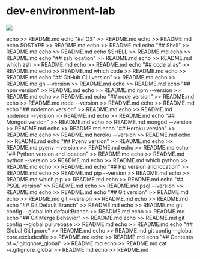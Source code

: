 # dev-environment-lab
<img src="https://i.imgur.com/h2goLt9.png">

echo >> README.md
echo "## OS" >> README.md
echo >> README.md
echo $OSTYPE >> README.md
echo >> README.md
echo "## Shell" >> README.md
echo >> README.md
echo $SHELL >> README.md
echo >> README.md
echo "## zsh location" >> README.md
echo >> README.md
which zsh >> README.md
echo >> README.md
echo "## code alias" >> README.md
echo >> README.md
which code >> README.md
echo >> README.md
echo "## GitHub CLI version" >> README.md
echo >> README.md
gh --version >> README.md
echo >> README.md
echo "## npm version" >> README.md
echo >> README.md
npm --version >> README.md
echo >> README.md
echo "## node version" >> README.md
echo >> README.md
node --version >> README.md
echo >> README.md
echo "## nodemon version" >> README.md
echo >> README.md
nodemon --version >> README.md
echo >> README.md
echo "## Mongod version" >> README.md
echo >> README.md
mongod --version >> README.md
echo >> README.md
echo "## Heroku version" >> README.md
echo >> README.md
heroku --version >> README.md
echo >> README.md
echo "## Pyenv version" >> README.md
echo >> README.md
pyenv --version >> README.md
echo >> README.md
echo "## Python version and location" >> README.md
echo >> README.md
python --version >> README.md
echo >> README.md
which python >> README.md
echo >> README.md
echo "## Pip version and location" >> README.md
echo >> README.md
pip --version >> README.md
echo >> README.md
which pip >> README.md
echo >> README.md
echo "## PSQL version" >> README.md
echo >> README.md
psql --version >> README.md
echo >> README.md
echo "## Git version" >> README.md
echo >> README.md
git --version >> README.md
echo >> README.md
echo "## Git Default Branch" >> README.md
echo >> README.md
git config --global init.defaultBranch >> README.md
echo >> README.md
echo "## Git Merge Behavior" >> README.md
echo >> README.md
git config --global pull.rebase >> README.md
echo >> README.md
echo "## Global Git Ignore" >> README.md
echo >> README.md
git config --global core.excludesfile >> README.md
echo >> README.md
echo "## Contents of ~/.gitignore_global" >> README.md
echo >> README.md
cat ~/.gitignore_global >> README.md
echo >> README.md